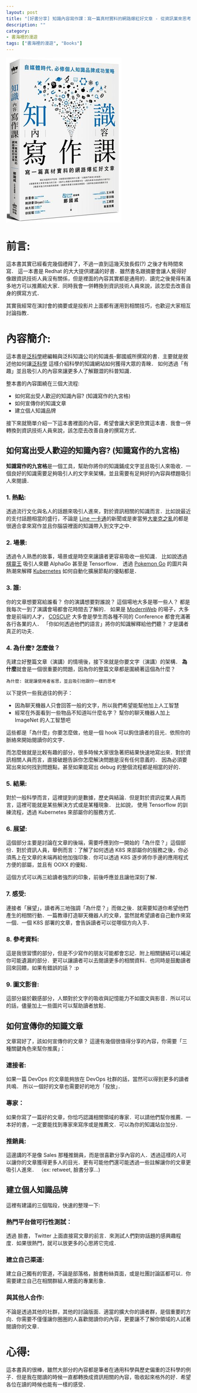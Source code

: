 ```yaml
---
layout: post
title: "[好書分享] 知識內容寫作課：寫一篇真材實料的網路爆紅好文章 - 從資訊業來思考"
description: ""
category: 
- 書海裡的漫遊
tags: ["書海裡的漫遊", "Books"]
---
```




![](../images/2018/tech-writer.jpg)



# 前言:



這本書其實已經看完幾個禮拜了，不過一直到這幾天放長假(?) 之後才有時間來寫． 這一本書是 Redhat 的大大提供建議的好書．雖然書名跟摘要會讓人覺得好像跟資訊技術人員沒有關係，但是裡面的內容其實都是通用的．讀完之後覺得有滿多地方可以推薦給大家．同時我會一併轉換到資訊技術人員來說，該怎麼去改善自身的撰寫方式．

其實我經常在演討會的摘要或是投影片上面都有運用到相關技巧，也歡迎大家相互討論指教．



# 內容簡介:

這本書是[泛科學](https://pansci.asia/)總編輯與泛科知識公司的知識長-鄭國威所撰寫的書．主要就是敘述他如何讓[泛科學](https://pansci.asia/) 這樣介紹科學的知識網站如何獲得大眾的青睞． 如何透過「有趣」並且吸引人的內容來讓更多人了解艱澀的科普知識．

整本書的內容圍繞在三個大流程:

- 如何寫出受人歡迎的知識內容? (知識寫作的九宮格)
- 如何宣傳你的知識文章
- 建立個人知識品牌

接下來就簡單介紹一下這本書裡面的內容，希望會讓大家更欣賞這本書．我會一併轉換到資訊技術人員來說，該怎麼去改善自身的撰寫方式．



## 如何寫出受人歡迎的知識內容? (知識寫作的九宮格)

**知識寫作的九宮格**是一個工具，幫助你將你的知識鋪成文字並且吸引人來吸收．一個良好的知識需要足夠吸引人的文字來架構，並且需要有足夠好的內容與標題吸引人來閱讀．

### 1. 熱點:

透過流行文化與名人的話題來吸引人進來，對於資訊相關的知識而言．比如說最近的支付話題相當的盛行，不論是  [Line 一卡通](https://www.cool3c.com/article/137602)的新聞或是麥當勞[大麥克之亂](https://news.ebc.net.tw/news.php?nid=128952)的都是很適合拿來寫作並且你腦袋裡面的知識帶入到文字之中．



### 2. 場景:

透過令人熟悉的故事，場景或是時空來讓讀者更容易吸收一些知識． 比如說透過 [棋靈王](https://zh.wikipedia.org/zh-tw/%E6%A3%8B%E9%AD%82) 吸引人來聽 AlphaGo 甚至是 Tensorflow．  透過  [Pokemon Go](https://pokemongolive.com/zh_hant/) 的圖片與熱潮來解釋 [Kubernetes](https://kubernetes.io/) 如何自動化擴展節點的優點都是．



### 3. 誰:

你的文章想要寫給誰看？ 你的演講想要對誰說？ 這個場地大多是哪一些人？ 都是我每次一到了演講會場都會花時間去了解的． 如果是 [ModernWeb](https://modernweb.tw) 的場子，大多會是前端的人才， [COSCUP](https://2018.coscup.org/) 大多會是學生而各種不同的 Conference 都會充滿著各行各業的人． 「你如何透過他們的語言」將你的知識解釋給他們聽？ 才是講者真正的功夫．



### 4. 為什麼? 怎麼做？

先建立好整篇文章（演講）的情境後，接下來就是你要文字（演講）的架構． **為什麼**就會是一個很重要的問題，因為你的整篇文章都是圍繞著這個為什麼？

```
為什麼: 就是讓使用者省思，並且吸引他跟你一樣的思考
```

以下提供一些我過往的例子：

- 因為聊天機器人只會回答一般的文字，所以我們希望能幫他加上人工智慧
- 經常在外面看到一些物品不知道叫什麼名字？ 幫你的聊天機器人加上 ImageNet 的人工智慧吧

這些都是「為什麼」你要怎麼做，他是一個 hook 可以鉤住讀者的目光．依照你的脈絡來開始閱讀你的文字． 



而怎麼做就是比較有趣的部分，很多時候大家很急著把結果快速地寫出來．對於資訊相關人員而言，直接破題告訴你怎麼解決問題是沒有任何意義的． 因為必須要寫出來如何找到問題點，甚至如果能寫出 debug 的整個流程都是相當的好的．



### 5. 結果:

對於一般科學而言，這裡提到的是數據，歷史與結論．但是對於資訊從業人員而言，這裡可能就是某些解決方式或是某種現象． 比如說， 使用 Tensorflow 的訓練流程，透過 Kubernetes  來部屬你的服務方式．



### 6. 展望:

這個部分主要是討論在文章的後端，需要呼應到你一開始的「為什麼？」這個部份．對於資訊人員，舉例而言：了解了如何透過 K8S 來部屬你的服務之後，你必須馬上在文章的末端再給他加強印象．你可以透過 K8S  逐步將你手邊的應用程式方便的部屬，並且有 OOXX 的優點． 

這個方式可以再三給讀者強烈的印象，前後呼應並且讓他深刻了解．



### 7. 感受:

連接者「展望」，讀者再三地強調「為什麼？」而做之後．就需要知道你希望他們產生的相關行動．一篇教導打造聊天機器人的文章，當然就希望讀者自己動作來寫一個．一個 K8S  部署的文章，會告訴讀者可以從哪個方向入手．



### 8. 參考資料:

這是我很習慣的部分，但是不少寫作的朋友可能都會忘記．附上相關鏈結可以補足你可能遺漏的部分．更可以讓讀者可以去閱讀更多的相關資料．也同時是鼓勵讀者回來回饋，如果有錯誤的話？  :p  



### 9. 圖文影音:

這部分屬於觀感部分，人類對於文字的吸收與記憶能力不如圖文與影音．所以可以的話，儘量加上一些圖片可以幫助讀者放鬆．



## 如何宣傳你的知識文章

文章寫好了，該如何宣傳你的文章？ 這邊有幾個很值得分享的內容，你需要「三種關鍵角色來幫你推廣」：

### 連接者:

如果一篇 DevOps 的文章能夠放在 DevOps  社群的話，當然可以得到更多的讀者共鳴． 所以一個好的文章也需要好的地方「投放」．

### 專家：

如果你寫了一篇好的文章，你恰巧認識相關領域的專家．可以請他們幫你推薦．一本好的書，一定要能找到專家來寫序或是推薦文．可以為你的知識站台加分．

### 推銷員:

這邊講的不是像 Sales 那種推銷員，而是很喜歡分享內容的人．透過這樣的人可以讓你的文章獲得更多人的目光．更有可能他們還可能透過一些註解讓你的文章更吸引人進來． （ex: retweet,  臉書分享...)



## 建立個人知識品牌

這裡有建議的三個階段，快速的整理一下:

### 熱門平台做可行性測試：

透過 臉書， Twitter 上面直接寫文章的前言．來測試人們對妳話題的感興趣程度．如果很熱門，就可以放更多的心思將它完成．

### 建立自己渠道:

建立自己獨有的管道，不論是部落格，臉書粉絲頁面，或是社團討論區都可以．你需要建立自己在相關群組人裡面的專業形象．

### 與其他人合作:

不論是透過其他的社群，其他的討論版面．適當的擴大你的讀者群，是個重要的方向．你需要不僅僅讓你圈圈的人喜歡閱讀你的內容，更要讓不了解你領域的人試著閱讀你的文章．



# 心得:

這本書真的很棒，雖然大部分的內容都是筆者在通用科學與歷史偏重的泛科學的例子．但是我在閱讀的時候一直都轉換成資訊相關的內容，吸收起來格外的好．希望各位在讀的時候也能有一樣的感受．